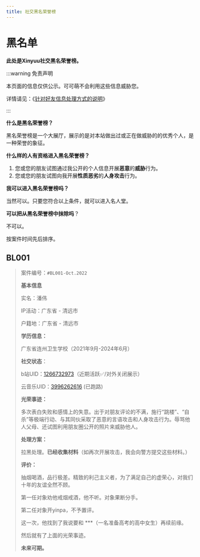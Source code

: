 ```yaml
---
title: 社交黑名荣誉榜
---
```


# 黑名单

**此处是Xinyuu社交黑名荣誉榜。**

:::warning 免责声明

本页面的信息仅供公示。可可萌不会利用这些信息威胁您。

详情请见：《[针对好友信息处理方式的说明](https://www.cocomoe.cn/blackboard/xinyuu/about-privacy/)》

:::

**什么是黑名荣誉榜？**

黑名荣誉榜是一个大展厅，展示的是对本站做出过或正在做威胁的的优秀个人，是一种荣誉的象征。

**什么样的人有资格进入黑名荣誉榜？**

1. 您或您的朋友试图通过我公开的个人信息开展**恶意**的**威胁**行为。
2. 您或您的朋友试图向我开展**性质恶劣**的**人身攻击**行为。

**我可以进入黑名荣誉榜吗？**

当然可以。只要您符合以上条件，就可以进入名人堂。

**可以把从黑名荣誉榜中抹除吗**？

不可以。

按案件时间先后排序。

## BL001

> 案件编号：`#BL001-Oct.2022`
>
> **基本信息**
>
> 实名：潘伟
>
> IP活动：广东省 - 清远市
>
> 户籍地：广东省 - 清远市
>
> **学历信息：**
>
> 广东省连州卫生学校（2021年9月-2024年6月）
>
> **社交状态**：
>
> b站UID：[1266732973](https://space.bilibili.com/1266732973)（近期活跃✅/对外关闭展示）
>
> 云音乐UID：[3996262616](https://y.music.163.com/m/user?id=3996262616) (已跑路)
>
> **光荣事迹：**
>
> 多次表白失败和感情上的失意。出于对朋友评论的不满，施行“跳楼”、“自杀”等极端行动、与其同伙采取了恶意的言语攻击和人身攻击行为。辱骂他人父母、还试图利用朋友圈公开的照片来威胁他人。
>
> **处理方案：**
>
> 拉黑处理。**已经收集材料**（如再次开展攻击，我会向警方提交这些材料。）
>
> **评价：**
>
> 抽烟喝酒，品行极差。精致的利己主义者，为了满足自己的虚荣心，对我们十年的友谊全然不顾。
>
> 第一任对象劝他戒烟戒酒，他不听。对象果断分手。
>
> 第二任对象开yinpa，不予置评。
>
> 这一次，他找到了我说要和 ***（一名准备高考的高中女生）再续前缘。
>
> 然后就有了上面的光荣事迹。
>
> **未来可期。**
